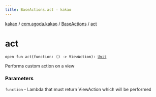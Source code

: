 ```yaml
---
title: BaseActions.act - kakao
---
```


[kakao](../../index.html) / [com.agoda.kakao](../index.html) / [BaseActions](index.html) / [act](.)

# act

`open fun act(function: () -> ViewAction): `[`Unit`](https://kotlinlang.org/api/latest/jvm/stdlib/kotlin/-unit/index.html)

Performs custom action on a view

### Parameters

`function` - Lambda that must return ViewAction which will be performed